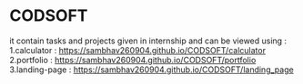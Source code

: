 # CODSOFT
it contain tasks and projects given in internship and can be viewed using : <br>
1.calculator   : https://sambhav260904.github.io/CODSOFT/calculator <br>
2.portfolio    : https://sambhav260904.github.io/CODSOFT/portfolio <br>
3.landing-page : https://sambhav260904.github.io/CODSOFT/landing_page <br>

